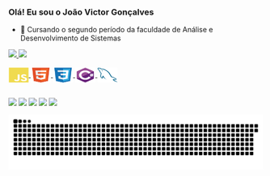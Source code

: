 ### Olá! Eu sou o João Victor Gonçalves

- 🌱 Cursando o segundo período da faculdade de Análise e Desenvolvimento de Sistemas

 <div>
  <a href="https://github.com/jvictorgs">
  <img height="120em" src="https://github-readme-stats.vercel.app/api?username=jvictorgs&show_icons=true&theme=dark&include_all_commits=true&count_private=true"/>
  <img height="120em" src="https://github-readme-stats.vercel.app/api/top-langs/?username=jvictorgs&layout=compact&langs_count=7&theme=dark"/>
</div>
  
  <div style="display: inline_block"><br>
  <img align="center" alt="João-Js" height="30" width="40" src="https://raw.githubusercontent.com/devicons/devicon/master/icons/javascript/javascript-plain.svg">
  <img align="center" alt="João-HTML" height="30" width="40" src="https://raw.githubusercontent.com/devicons/devicon/master/icons/html5/html5-original.svg">
  <img align="center" alt="João-CSS" height="30" width="40" src="https://raw.githubusercontent.com/devicons/devicon/master/icons/css3/css3-original.svg">
  <img align="center" alt="João-Csharp" height="30" width="40" src="https://raw.githubusercontent.com/devicons/devicon/master/icons/csharp/csharp-original.svg">
   <img align="center" alt="João-MySQL" height="30" width="40" src="https://raw.githubusercontent.com/devicons/devicon/master/icons/mysql/mysql-original.svg">
</div>
  
  ##
  
<div> 
  <a href="https://www.linkedin.com/in/jvictorgs3/" target="_blank"><img src="https://img.shields.io/badge/-LinkedIn-%230077B5?style=for-the-badge&logo=linkedin&logoColor=white" target="_blank"></a>
  <a href="https://twitter.com/jvictorgs20" target="_blank"><img src="https://img.shields.io/badge/Twitter-1DA1F2?style=for-the-badge&logo=twitter&logoColor=white" target="_blank"></a>
  <a href="https://instagram.com/jvictorgs3" target="_blank"><img src="https://img.shields.io/badge/-Instagram-%23E4405F?style=for-the-badge&logo=instagram&logoColor=white" target="_blank"></a>
  <a href="https://discord.gg/REVC2Mdh" target="_blank"><img src="https://img.shields.io/badge/Discord-7289DA?style=for-the-badge&logo=discord&logoColor=white" target="_blank"></a> 
  <a href = "mailto:jvictor-gs@hotmail.com"><img src="https://img.shields.io/badge/Microsoft_Outlook-0078D4?style=for-the-badge&logo=microsoft-outlook&logoColor=white" target="_blank"></a>
 
   
   ![Snake animation](https://github.com/jvictorgs/jvictorgs/blob/output/github-contribution-grid-snake.svg)
 
   
</div>
  
  
